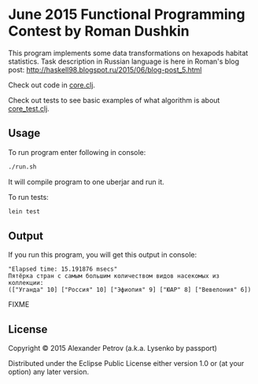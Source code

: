 # June 2015 Functional Programming Contest by Roman Dushkin

This program implements some data transformations on hexapods habitat statistics.
Task description in Russian language is here in Roman's blog post: http://haskell98.blogspot.ru/2015/06/blog-post_5.html

Check out code in [core.clj](https://github.com/alexpetrov/fp-contest-june-2015/blob/master/src/fp_contest_june_2015/core.clj).

Check out tests to see basic examples of what algorithm is about [core_test.clj](https://github.com/alexpetrov/fp-contest-june-2015/blob/master/test/fp_contest_june_2015/core_test.clj).

## Usage

To run program enter following in console:

``` bash
./run.sh
```

It will compile program to one uberjar and run it.

To run tests:

``` bash
lein test
```

## Output

If you run this program, you will get this output in console:

```
"Elapsed time: 15.191876 msecs"
Пятёрка стран с самым большим количеством видов насекомых из коллекции:
(["Уганда" 10] ["Россия" 10] ["Эфиопия" 9] ["ЮАР" 8] ["Вевелония" 6])
```

FIXME

## License

Copyright © 2015 Alexander Petrov (a.k.a. Lysenko by passport)

Distributed under the Eclipse Public License either version 1.0 or (at
your option) any later version.
